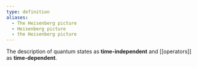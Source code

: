 ```yaml
---
type: definition
aliases:
  - The Heisenberg picture
  - Heisenberg picture
  - the Heisenberg picture
---
```

The description of quantum states as **time-independent** and [[operators]] as **time-dependent**. 